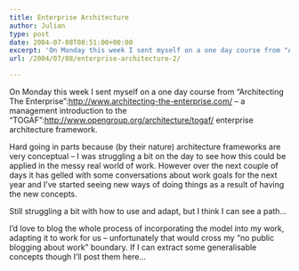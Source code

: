 ```yaml
---
title: Enterprise Architecture
author: Julian
type: post
date: 2004-07-08T08:51:00+00:00
excerpt: 'On Monday this week I sent myself on a one day course from "Architecting The Enterprise":http://www.architecting-the-enterprise.com/  -  a management introduction to the "TOGAF":http://www.opengroup.org/architecture/togaf/ enterprise architecture framework.'
url: /2004/07/08/enterprise-architecture-2/

---
```

On Monday this week I sent myself on a one day course from &#8220;Architecting The Enterprise&#8221;:http://www.architecting-the-enterprise.com/ &#8211; a management introduction to the &#8220;TOGAF&#8221;:http://www.opengroup.org/architecture/togaf/ enterprise architecture framework.

Hard going in parts because (by their nature) architecture frameworks are very conceptual &#8211; I was struggling a bit on the day to see how this could be applied in the messy real world of work. However over the next couple of days it has gelled with some conversations about work goals for the next year and I&#8217;ve started seeing new ways of doing things as a result of having the new concepts.

Still struggling a bit with how to use and adapt, but I think I can see a path&#8230;

I&#8217;d love to blog the whole process of incorporating the model into my work, adapting it to work for us &#8211; unfortunately that would cross my &#8220;no public blogging about work&#8221; boundary. If I can extract some generalisable concepts though I&#8217;ll post them here&#8230;